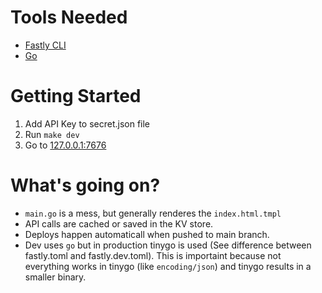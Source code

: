 # Tools Needed

* [Fastly CLI](https://github.com/fastly/cli)
* [Go](https://go.dev/doc/install)

# Getting Started

1. Add API Key to secret.json file
2. Run `make dev`
3. Go to [127.0.0.1:7676](http://127.0.0.1:7676)

# What's going on?

* `main.go` is a mess, but generally renderes the `index.html.tmpl`
* API calls are cached or saved in the KV store.
* Deploys happen automaticall when pushed to main branch.
* Dev uses `go` but in production tinygo is used (See difference between fastly.toml and fastly.dev.toml). This is importaint because not everything works in tinygo (like `encoding/json`) and tinygo results in a smaller binary.
